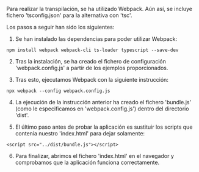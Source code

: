 Para realizar la transpilación, se ha utilizado Webpack. Aún así, se incluye fichero 'tsconfig.json' para la alternativa con 'tsc'.

Los pasos a seguir han sido los siguientes:

1. Se han instalado las dependencias para poder utilizar Webpack:

```
npm install webpack webpack-cli ts-loader typescript --save-dev
```

2. Tras la instalación, se ha creado el fichero de configuración 'webpack.config.js' a partir de los ejemplos proporcionados.

3. Tras esto, ejecutamos Webpack con la siguiente instrucción:

```
npx webpack --config webpack.config.js
```

4. La ejecución de la instrucción anterior ha creado el fichero 'bundle.js' (como le especificamos en 'webpack.config.js') dentro del directorio 'dist'.

5. El último paso antes de probar la aplicación es sustituir los scripts que contenía nuestro 'index.html' para dejar solamente:

```
<script src="../dist/bundle.js"></script>
```

6. Para finalizar, abrimos el fichero 'index.html' en el navegador y comprobamos que la aplicación funciona correctamente.